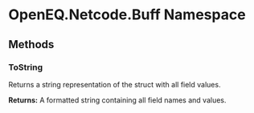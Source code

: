 ﻿# OpenEQ.Netcode.Buff Namespace

## Methods

### ToString

Returns a string representation of the struct with all field values.

**Returns:** A formatted string containing all field names and values.


